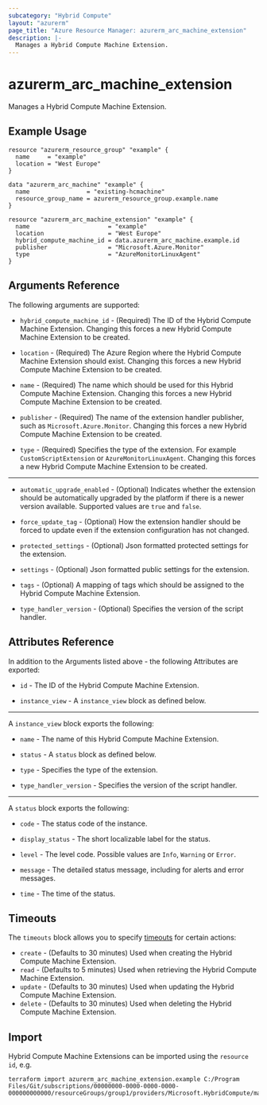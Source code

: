 ```yaml
---
subcategory: "Hybrid Compute"
layout: "azurerm"
page_title: "Azure Resource Manager: azurerm_arc_machine_extension"
description: |-
  Manages a Hybrid Compute Machine Extension.
---
```


# azurerm_arc_machine_extension

Manages a Hybrid Compute Machine Extension.

## Example Usage

```hcl
resource "azurerm_resource_group" "example" {
  name     = "example"
  location = "West Europe"
}

data "azurerm_arc_machine" "example" {
  name                = "existing-hcmachine"
  resource_group_name = azurerm_resource_group.example.name
}

resource "azurerm_arc_machine_extension" "example" {
  name                      = "example"
  location                  = "West Europe"
  hybrid_compute_machine_id = data.azurerm_arc_machine.example.id
  publisher                 = "Microsoft.Azure.Monitor"
  type                      = "AzureMonitorLinuxAgent"
}
```

## Arguments Reference

The following arguments are supported:

* `hybrid_compute_machine_id` - (Required) The ID of the Hybrid Compute Machine Extension. Changing this forces a new Hybrid Compute Machine Extension to be created.

* `location` - (Required) The Azure Region where the Hybrid Compute Machine Extension should exist. Changing this forces a new Hybrid Compute Machine Extension to be created.

* `name` - (Required) The name which should be used for this Hybrid Compute Machine Extension. Changing this forces a new Hybrid Compute Machine Extension to be created.

* `publisher` - (Required) The name of the extension handler publisher, such as `Microsoft.Azure.Monitor`. Changing this forces a new Hybrid Compute Machine Extension to be created.

* `type` - (Required) Specifies the type of the extension. For example `CustomScriptExtension` or `AzureMonitorLinuxAgent`. Changing this forces a new Hybrid Compute Machine Extension to be created.

---

* `automatic_upgrade_enabled` - (Optional) Indicates whether the extension should be automatically upgraded by the platform if there is a newer version available. Supported values are `true` and `false`.

* `force_update_tag` - (Optional) How the extension handler should be forced to update even if the extension configuration has not changed.

* `protected_settings` - (Optional) Json formatted protected settings for the extension.

* `settings` - (Optional) Json formatted public settings for the extension.

* `tags` - (Optional) A mapping of tags which should be assigned to the Hybrid Compute Machine Extension.

* `type_handler_version` - (Optional) Specifies the version of the script handler.

## Attributes Reference

In addition to the Arguments listed above - the following Attributes are exported: 

* `id` - The ID of the Hybrid Compute Machine Extension.

* `instance_view` - A `instance_view` block as defined below.

---

A `instance_view` block exports the following:

* `name` - The name of this Hybrid Compute Machine Extension.

* `status` - A `status` block as defined below.

* `type` - Specifies the type of the extension.

* `type_handler_version` - Specifies the version of the script handler.

---

A `status` block exports the following:

* `code` - The status code of the instance.

* `display_status` - The short localizable label for the status.

* `level` - The level code. Possible values are `Info`, `Warning` or `Error`.

* `message` - The detailed status message, including for alerts and error messages.

* `time` - The time of the status.

## Timeouts

The `timeouts` block allows you to specify [timeouts](https://www.terraform.io/language/resources/syntax#operation-timeouts) for certain actions:

* `create` - (Defaults to 30 minutes) Used when creating the Hybrid Compute Machine Extension.
* `read` - (Defaults to 5 minutes) Used when retrieving the Hybrid Compute Machine Extension.
* `update` - (Defaults to 30 minutes) Used when updating the Hybrid Compute Machine Extension.
* `delete` - (Defaults to 30 minutes) Used when deleting the Hybrid Compute Machine Extension.

## Import

Hybrid Compute Machine Extensions can be imported using the `resource id`, e.g.

```shell
terraform import azurerm_arc_machine_extension.example C:/Program Files/Git/subscriptions/00000000-0000-0000-0000-000000000000/resourceGroups/group1/providers/Microsoft.HybridCompute/machines/hcmachine1/extensions/ext1
```